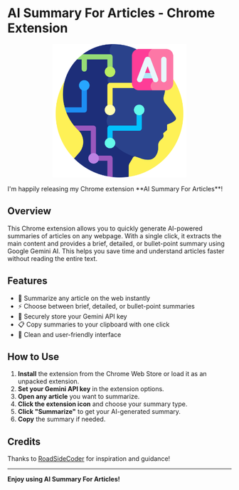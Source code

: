 # AI Summary For Articles - Chrome Extension

<p align="center">
  <img src="icon.png" alt="AI Summary Banner" width="300" height="300"/>
</p>
I'm happily releasing my Chrome extension **AI Summary For Articles**!

## Overview

This Chrome extension allows you to quickly generate AI-powered summaries of articles on any webpage. With a single click, it extracts the main content and provides a brief, detailed, or bullet-point summary using Google Gemini AI. This helps you save time and understand articles faster without reading the entire text.

## Features

- 📝 Summarize any article on the web instantly  
- ⚡ Choose between brief, detailed, or bullet-point summaries  
- 🔑 Securely store your Gemini API key  
- 📋 Copy summaries to your clipboard with one click  
- 🎨 Clean and user-friendly interface

## How to Use

1. **Install** the extension from the Chrome Web Store or load it as an unpacked extension.
2. **Set your Gemini API key** in the extension options.
3. **Open any article** you want to summarize.
4. **Click the extension icon** and choose your summary type.
5. **Click "Summarize"** to get your AI-generated summary.
6. **Copy** the summary if needed.



## Credits

Thanks to [RoadSideCoder](https://www.youtube.com/@RoadsideCoder) for inspiration and guidance!

---

**Enjoy using AI Summary For Articles!**
